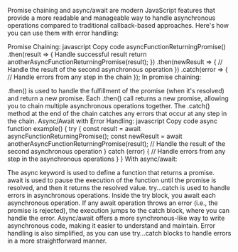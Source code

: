 Promise chaining and async/await are modern JavaScript features that provide a more readable and manageable way to handle asynchronous operations compared to traditional callback-based approaches. Here's how you can use them with error handling:

Promise Chaining:
javascript
Copy code
asyncFunctionReturningPromise()
    .then(result => {
         Handle successful result
        return anotherAsyncFunctionReturningPromise(result);
    })
    .then(newResult => {
        // Handle the result of the second asynchronous operation
    })
    .catch(error => {
        // Handle errors from any step in the chain
    });
In promise chaining:

.then() is used to handle the fulfillment of the promise (when it's resolved) and return a new promise.
Each .then() call returns a new promise, allowing you to chain multiple asynchronous operations together.
The .catch() method at the end of the chain catches any errors that occur at any step in the chain.
Async/Await with Error Handling:
javascript
Copy code
async function example() {
    try {
        const result = await asyncFunctionReturningPromise();
        const newResult = await anotherAsyncFunctionReturningPromise(result);
        // Handle the result of the second asynchronous operation
    } catch (error) {
        // Handle errors from any step in the asynchronous operations
    }
}
With async/await:

The async keyword is used to define a function that returns a promise.
await is used to pause the execution of the function until the promise is resolved, and then it returns the resolved value.
try...catch is used to handle errors in asynchronous operations.
Inside the try block, you await each asynchronous operation.
If any await operation throws an error (i.e., the promise is rejected), the execution jumps to the catch block, where you can handle the error.
Async/await offers a more synchronous-like way to write asynchronous code, making it easier to understand and maintain. Error handling is also simplified, as you can use try...catch blocks to handle errors in a more straightforward manner.